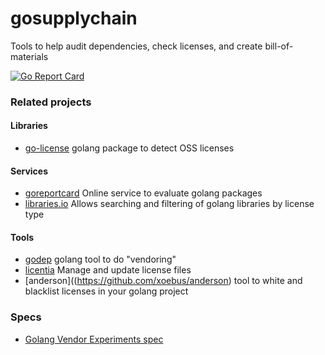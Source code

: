 # gosupplychain
Tools to help audit dependencies, check licenses, and create bill-of-materials

[![Go Report Card](http://goreportcard.com/badge/client9/gosupplychain)](http://goreportcard.com/report/client9/gosupplychain)

### Related projects

#### Libraries

* [go-license](https://github.com/ryanuber/go-license) golang package to detect OSS licenses

#### Services

* [goreportcard](http://goreportcard.com) Online service to evaluate golang packages
* [libraries.io](https://libraries.io/go) Allows searching and filtering of golang libraries by license type

#### Tools

* [godep](https://github.com/tools/godep) golang tool to do "vendoring"
* [licentia](https://github.com/c4milo/licentia) Manage and update license files
* [anderson]((https://github.com/xoebus/anderson) tool to white and blacklist licenses in your golang project

### Specs

* [Golang Vendor Experiments spec](https://docs.google.com/document/d/1Bz5-UB7g2uPBdOx-rw5t9MxJwkfpx90cqG9AFL0JAYo/edit)
